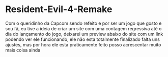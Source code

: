 # Resident-Evil-4-Remake 
<p>Com o queridinho da Capcom sendo refeito e por ser um jogo que gosto e sou fã, 
eu tive a ideia de criar um site com uma contagem regressiva até o dia do lançamento do jogo, 
deixarei um preview abaixo do site com um link podendo ver ele funcionando, ele não esta totalmente finalizado falta uns ajustes,
mas por hora ele esta praticamente feito posso acrescentar muito mais coisa ainda</p>

